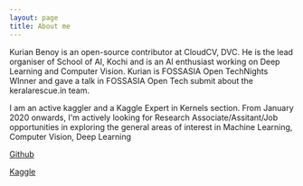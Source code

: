 ```yaml
---
layout: page
title: About me
---
```

Kurian Benoy is an open-source contributor at CloudCV, DVC. He is the lead organiser of School of AI, Kochi and is an AI enthusiast working on Deep Learning and Computer Vision. Kurian is FOSSASIA Open TechNights WInner and gave a talk in FOSSASIA Open Tech submit about the keralarescue.in team.

I am an active kaggler and a Kaggle Expert in Kernels section. From January 2020 onwards, I'm actively looking for Research Associate/Assitant/Job opportunities in exploring the general areas of interest in Machine Learning, Computer Vision, Deep Learning

[Github](https://github.com/kurianbenoy/)

[Kaggle](https://www.kaggle.com/kurianbenoy)

